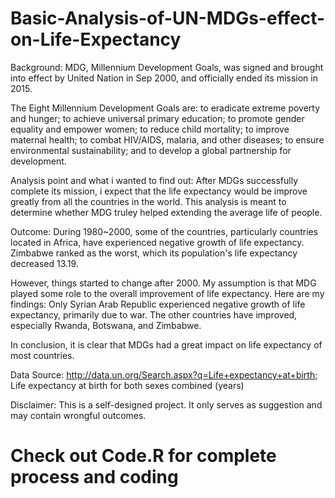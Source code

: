 # Basic-Analysis-of-UN-MDGs-effect-on-Life-Expectancy

Background:
MDG, Millennium Development Goals, was signed and brought into effect by United Nation in Sep 2000, and officially ended its mission in 2015.

The Eight Millennium Development Goals are:
  to eradicate extreme poverty and hunger;
  to achieve universal primary education;
  to promote gender equality and empower women;
  to reduce child mortality;
  to improve maternal health;
  to combat HIV/AIDS, malaria, and other diseases;
  to ensure environmental sustainability; and
  to develop a global partnership for development.
  
Analysis point and what i wanted to find out:
After MDGs successfully complete its mission, i expect that the life expectancy would be improve greatly from all the countries in the world. This analysis is meant to determine whether MDG truley helped extending the average life of people.

Outcome:
During 1980~2000, some of the countries, particularly countries located in Africa, have experienced negative growth of life expectancy. Zimbabwe ranked as the worst, which its population's life expectancy decreased 13.19.

However, things started to change after 2000. My assumption is that MDG played some role to the overall improvement of life expectancy. Here are my findings:
Only Syrian Arab Republic experienced negative growth of life expectancy, primarily due to war. The other countries have improved, especially Rwanda, Botswana, and Zimbabwe.

In conclusion, it is clear that MDGs had a great impact on life expectancy of most countries.

Data Source: http://data.un.org/Search.aspx?q=Life+expectancy+at+birth; 
              Life expectancy at birth for both sexes combined (years)
              
Disclaimer:  This is a self-designed project. It only serves as suggestion and may contain wrongful outcomes.

# Check out Code.R for complete process and coding
